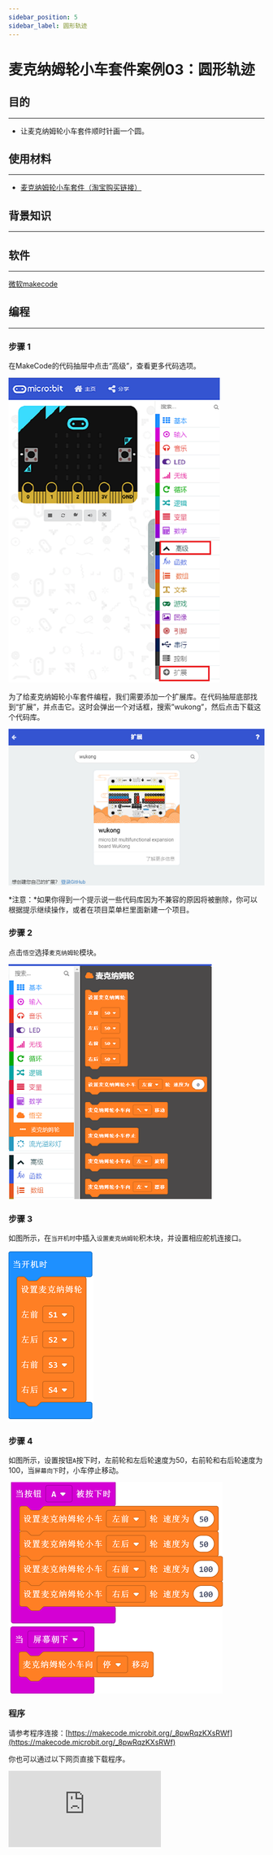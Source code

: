 ```yaml
---
sidebar_position: 5
sidebar_label: 圆形轨迹
---
```


# 麦克纳姆轮小车套件案例03：圆形轨迹

## 目的
---

- 让麦克纳姆轮小车套件顺时针画一个圆。

## 使用材料
---

- [麦克纳姆轮小车套件（淘宝购买链接）](https://item.taobao.com/item.htm?ft=t&id=604443327840)

## 背景知识
---

## 软件
---

[微软makecode](https://makecode.microbit.org/#)

## 编程
---

### 步骤 1
 在MakeCode的代码抽屉中点击“高级”，查看更多代码选项。

![](./images/Mecanum_wheel_car_kit_case_01_01.png)

为了给麦克纳姆轮小车套件编程，我们需要添加一个扩展库。在代码抽屉底部找到“扩展”，并点击它。这时会弹出一个对话框，搜索”wukong”，然后点击下载这个代码库。

![](./images/Mecanum_wheel_car_kit_case_01_02.png)

*注意：*如果你得到一个提示说一些代码库因为不兼容的原因将被删除，你可以根据提示继续操作，或者在项目菜单栏里面新建一个项目。

### 步骤 2

点击`悟空`选择`麦克纳姆轮`模块。



![](./images/Mecanum_wheel_car_kit_case_01_03.png)


### 步骤 3

如图所示，在`当开机时`中插入`设置麦克纳姆轮`积木块，并设置相应舵机连接口。



![](./images/Mecanum_wheel_car_kit_case_03_05.png)


### 步骤 4

如图所示，设置按钮`A`按下时，左前轮和左后轮速度为50，右前轮和右后轮速度为100，当`屏幕向下`时，小车停止移动。



![](./images/Mecanum_wheel_car_kit_case_03_06.png)


### 程序

请参考程序连接：[https://makecode.microbit.org/_8pwRqzKXsRWf](https://makecode.microbit.org/_8pwRqzKXsRWf)

你也可以通过以下网页直接下载程序。

<div
    style={{
        position: 'relative',
        paddingBottom: '60%',
        overflow: 'hidden',
    }}
>
    <iframe
        src="https://makecode.microbit.org/_8pwRqzKXsRWf"
        frameborder="0"
        sandbox="allow-popups allow-forms allow-scripts allow-same-origin"
        style={{
            position: 'absolute',
            width: '100%',
            height: '100%',
        }}
    />
</div>

### 现象

按钮`A`按下时，小车向左转弯，当`屏幕朝下`时，小车停止移动。

## 思考
---

## 常见问题
---
## 相关阅读
---

